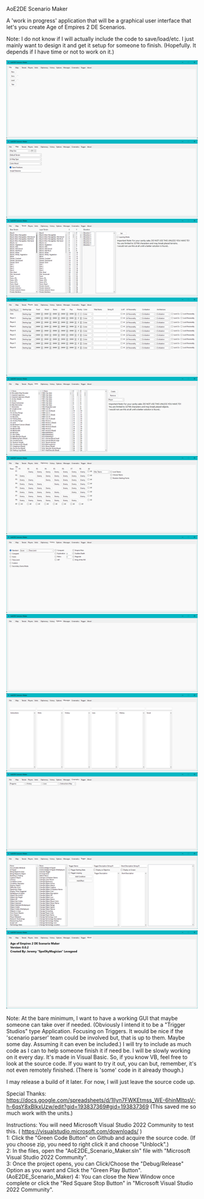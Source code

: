 AoE2DE Scenario Maker<br>

A 'work in progress' application that will be a graphical user interface that let's you create Age of Empires 2 DE Scenarios.<br>

Note: I do not know if I will actually include the code to save/load/etc. I just mainly want to design it and get it setup for someone to finish. (Hopefully. It depends if I have time or not to work on it.)<br>

![Alt text](sm_1.png?raw=true "Screenshot")
![Alt text](sm_2.png?raw=true "Screenshot")
![Alt text](sm_3.png?raw=true "Screenshot")
![Alt text](sm_4.png?raw=true "Screenshot")
![Alt text](sm_5.png?raw=true "Screenshot")
![Alt text](sm_6.png?raw=true "Screenshot")
![Alt text](sm_7.png?raw=true "Screenshot")
![Alt text](sm_8.png?raw=true "Screenshot")
![Alt text](sm_9.png?raw=true "Screenshot")
![Alt text](sm_10.png?raw=true "Screenshot")
![Alt text](sm_11.png?raw=true "Screenshot")
![Alt text](sm_12.png?raw=true "Screenshot")<br>

Note: At the bare minimum, I want to have a working GUI that maybe someone can take over if needed. (Obviously I intend it to be a "Trigger Studios" type Application. Focusing on Triggers. It would be nice if the 'scenario parser' team could be involved but, that is up to them. Maybe some day. Assuming it can even be included.) I will try to include as much code as I can to help someone finish it if need be. I will be slowly working on it every day. It's made in Visual Basic. So, if you know VB, feel free to look at the source code. If you want to try it out, you can but, remember, it's not even remotely finished. (There is 'some' code in it already though.)<br>

I may release a build of it later. For now, I will just leave the source code up.<br>

Special Thanks: https://docs.google.com/spreadsheets/d/1llyn7FWKEtmss_WE-6hinMItpsV-h-6qsY8xBlkxUzw/edit?gid=193837369#gid=193837369 (This saved me so much work with the units.)<br>

Instructions: You will need Microsoft Visual Studio 2022 Community to test this. ( https://visualstudio.microsoft.com/downloads/ )<br>
1: Click the "Green Code Button" on Github and acquire the source code. (If you choose zip, you need to right click it and choose "Unblock".)<br>
2: In the files, open the "AoE2DE_Scenario_Maker.sln" file with "Microsoft Visual Studio 2022 Community".<br>
3: Once the project opens, you can Click/Choose the "Debug/Release" Option as you want and Click the "Green Play Button". (AoE2DE_Scenario_Maker)
4: You can close the New Window once complete or click the "Red Square Stop Button" in "Microsoft Visual Studio 2022 Community".
